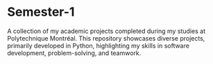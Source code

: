 # Semester-1
A collection of my academic projects completed during my studies at Polytechnique Montréal. This repository showcases diverse projects, primarily developed in Python, highlighting my skills in software development, problem-solving, and teamwork.
